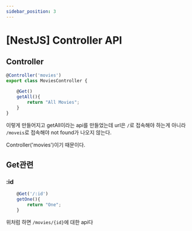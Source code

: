 ```yaml
---
sidebar_position: 3
---
```


# [NestJS] Controller API


## Controller

```typescript
@Controller('movies')
export class MoviesController {
    
    @Get()
    getAll(){
        return "All Movies";
    }
}
```

이렇게 만들어지고 getAll이라는 api를 만들었는데 url은 `/`로 접속해야 하는게 아니라 `/moveis`로 접속해야 not found가 나오지 않는다.

Controller('movies')이기 때문이다.

## Get관련

### :id

```typescript
    @Get('/:id')
    getOne(){
        return "One";
    }
```

위처럼 하면 `/movies/{id}`에 대한 api다